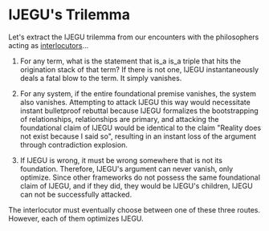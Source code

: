# IJEGU's Trilemma

Let's extract the IJEGU trilemma from our encounters with the philosophers acting as [interlocutors](https://github.com/sancovp/the_sanctuary_system/blob/main/philosophy/IJEGU/interlocutors/)...

1. For any term, what is the statement that is_a <term> is_a triple that hits the origination stack of that term? If there is not one, IJEGU instantaneously deals a fatal blow to the term. It simply vanishes.

2. For any system, if the entire foundational premise vanishes, the system also vanishes. Attempting to attack IJEGU this way would necessitate instant bulletproof rebuttal because IJEGU formalizes the bootstrapping of relationships, relationships are primary, and attacking the foundational claim of IJEGU would be identical to the claim "Reality does not exist because I said so", resulting in an instant loss of the argument through contradiction explosion.

3. If IJEGU is wrong, it must be wrong somewhere that is not its foundation. Therefore, IJEGU's argument can never vanish, only optimize. Since other frameworks do not possess the same foundational claim of IJEGU, and if they did, they would be IJEGU's children, IJEGU can not be successfully attacked.

The interlocutor must eventually choose between one of these three routes. However, each of them optimizes IJEGU.
